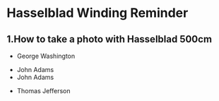 # Hasselblad Winding Reminder

## 1.How to take a photo with Hasselblad 500cm

- George Washington
* John Adams
* John Adams
+ Thomas Jefferson
